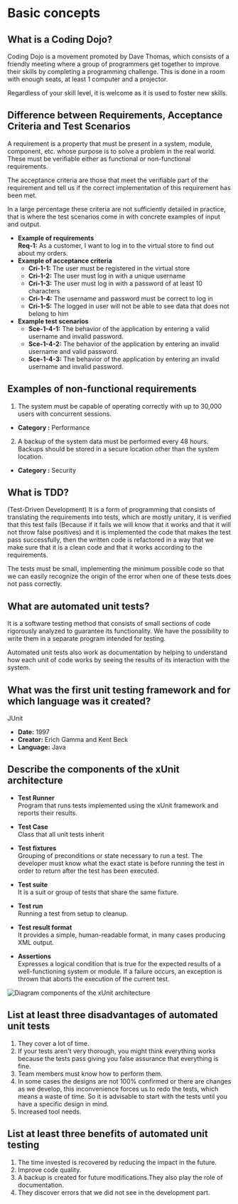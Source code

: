 # Basic concepts

## What is a Coding Dojo?
Coding Dojo is a movement promoted by Dave Thomas, which consists of a friendly meeting where a group of programmers get together to improve their skills by completing a programming challenge. This is done in a room with enough seats, at least 1 computer and a projector.

Regardless of your skill level, it is welcome as it is used to foster new skills.

## Difference between Requirements, Acceptance Criteria and Test Scenarios
A requirement is a property that must be present in a system, module, component, etc. whose purpose is to solve a problem in the real world. These must be verifiable either as functional or non-functional requirements.

The acceptance criteria are those that meet the verifiable part of the requirement and tell us if the correct implementation of this requirement has been met.

In a large percentage these criteria are not sufficiently detailed in practice, that is where the test scenarios come in with concrete examples of input and output.

- **Example of requirements** \
 **Req-1:**  As a customer, I want to log in to the virtual store to find out about my orders.
- **Example of acceptance criteria** 
  - **Cri-1-1:** The user must be registered in the virtual store 
  - **Cri-1-2:** The user must log in with a unique username 
  - **Cri-1-3:** The user must log in with a password of at least 10 characters
  - **Cri-1-4:** The username and password must be correct to log in 
  - **Cri-1-5:** The logged in user will not be able to see data that does not belong to him 
- **Example test scenarios** 
  - **Sce-1-4-1:** The behavior of the application by entering a valid username and invalid password.
  - **Sce-1-4-2:** The behavior of the application by entering an invalid username and valid password.
  - **Sce-1-4-3:** The behavior of the application by entering an invalid username and invalid password.                                                                                  

## Examples of non-functional requirements
1. The system must be capable of operating correctly with up to 30,000 users with concurrent sessions.
- **Category :** Performance
2. A backup of the system data must be performed every 48 hours. Backups should be stored in a secure location other than the system location.
- **Category :** Security

## What is TDD?
(Test-Driven Development) It is a form of programming that consists of translating the requirements into tests, which are mostly unitary, it is verified that this test fails (Because if it fails we will know that it works and that it will not throw false positives) and it is implemented the code that makes the test pass successfully, then the written code is refactored in a way that we make sure that it is a clean code and that it works according to the requirements.

The tests must be small, implementing the minimum possible code so that we can easily recognize the origin of the error when one of these tests does not pass correctly.

## What are automated unit tests?
It is a software testing method that consists of small sections of code rigorously analyzed to guarantee its functionality. We have the possibility to write them in a separate program intended for testing.

Automated unit tests also work as documentation by helping to understand how each unit of code works by seeing the results of its interaction with the system.

## What was the first unit testing framework and for which language was it created?
JUnit
- **Date:** 1997
- **Creator:** Erich Gamma and Kent Beck
- **Language:** Java

## Describe the components of the xUnit architecture
- **Test Runner** \
Program that runs tests implemented using the xUnit framework and reports their results.

- **Test Case** \
Class that all unit tests inherit

- **Test fixtures** \
Grouping of preconditions or state necessary to run a test. The developer must know what the exact state is before running the test in order to return after the test has been executed.

- **Test suite** \
It is a suit or group of tests that share the same fixture.

- **Test run** \
  Running a test from setup to cleanup.

- **Test result format** \
It provides a simple, human-readable format, in many cases producing XML output.

- **Assertions** \
Expresses a logical condition that is true for the expected results of a well-functioning system or module. If a failure occurs, an exception is thrown that aborts the execution of the current test.

![Diagram components of the xUnit architecture](https://chrisdaley.biz/images/architecture.png)

## List at least three disadvantages of automated unit tests
1. They cover a lot of time.
2. If your tests aren't very thorough, you might think everything works because the tests pass giving you false assurance that everything is fine.
3. Team members must know how to perform them.
4. In some cases the designs are not 100% confirmed or there are changes as we develop, this inconvenience forces us to redo the tests, which means a waste of time. So it is advisable to start with the tests until you have a specific design in mind.
5. Increased tool needs.
## List at least three benefits of automated unit testing
1. The time invested is recovered by reducing the impact in the future.
2. Improve code quality.
3. A backup is created for future modifications.They also play the role of documentation.
4. They discover errors that we did not see in the development part.

